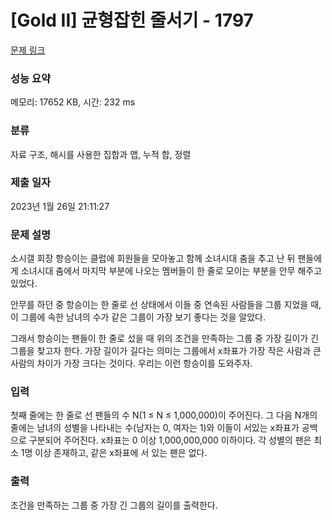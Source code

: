 # [Gold II] 균형잡힌 줄서기 - 1797 

[문제 링크](https://www.acmicpc.net/problem/1797) 

### 성능 요약

메모리: 17652 KB, 시간: 232 ms

### 분류

자료 구조, 해시를 사용한 집합과 맵, 누적 합, 정렬

### 제출 일자

2023년 1월 26일 21:11:27

### 문제 설명

<p>소시갤 회장 항승이는 클럽에 회원들을 모아놓고 함께 소녀시대 춤을 추고 난 뒤 팬들에게 소녀시대 춤에서 마지막 부분에 나오는 멤버들이 한 줄로 모이는 부분을 안무 해주고 있었다.</p>

<p>안무를 하던 중 항승이는 한 줄로 선 상태에서 이들 중 연속된 사람들을 그룹 지었을 때, 이 그룹에 속한 남녀의 수가 같은 그룹이 가장 보기 좋다는 것을 알았다.</p>

<p>그래서 항승이는 팬들이 한 줄로 섰을 때 위의 조건을 만족하는 그룹 중 가장 길이가 긴 그룹을 찾고자 한다. 가장 길이가 길다는 의미는 그룹에서 x좌표가 가장 작은 사람과 큰 사람의 차이가 가장 크다는 것이다. 우리는 이런 항승이를 도와주자.</p>

### 입력 

 <p>첫째 줄에는 한 줄로 선 팬들의 수 N(1 ≤ N ≤ 1,000,000)이 주어진다. 그 다음 N개의 줄에는 남녀의 성별을 나타내는 수(남자는 0, 여자는 1)와 이들이 서있는 x좌표가 공백으로 구분되어 주어진다. x좌표는 0 이상 1,000,000,000 이하이다. 각 성별의 팬은 최소 1명 이상 존재하고, 같은 x좌표에 서 있는 팬은 없다.</p>

### 출력 

 <p>조건을 만족하는 그룹 중 가장 긴 그룹의 길이를 출력한다.</p>

